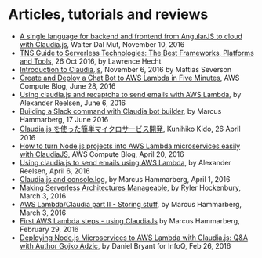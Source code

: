 # Articles, tutorials and reviews 

* [A single language for backend and frontend from AngularJS to cloud with Claudia.js](http://www.slideshare.net/wdalmut/a-single-language-for-backend-and-frontend-from-angularjs-to-cloud-with-claudiajs), Walter Dal Mut, November 10, 2016
* [TNS Guide to Serverless Technologies: The Best Frameworks, Platforms and Tools](http://thenewstack.io/tns-guide-serverless-technologies-best-frameworks-platforms-tools/), 26 Oct 2016, by Lawrence Hecht
* [Introduction to Claudia.js](https://blog.jayway.com/2016/11/06/introduction-to-claudia-js/), November 6, 2016 by Mattias Severson
* [Create and Deploy a Chat Bot to AWS Lambda in Five Minutes](https://aws.amazon.com/blogs/compute/create-and-deploy-a-chat-bot-to-aws-lambda-in-five-minutes/), AWS Compute Blog, June 28, 2016
* [Using claudia.js and recaptcha to send emails with AWS Lambda](https://spinscale.de/posts/2016-06-16-using-claudia-js-and-recaptcha-to-send-emails-with-aws-lambda.html), by Alexander Reelsen, June 6, 2016
* [Building a Slack command with Claudia bot builder](http://www.marcusoft.net/2016/06/claudia-bot-builder.html),  by Marcus Hammarberg, 17 June 2016
* [Claudia.js を使った簡単マイクロサービス開発](http://dev.classmethod.jp/etc/microservices-with-claudiajs/), Kunihiko Kido, 26 April 2016
* [How to turn Node.js projects into AWS Lambda microservices easily with ClaudiaJS](https://aws.amazon.com/blogs/compute/how-to-turn-node-js-projects-into-aws-lambda-microservices-easily-with-claudiajs/), AWS Compute Blog, April 20, 2016
* [Using claudia.js to send emails using AWS Lambda](https://spinscale.de/posts/2016-04-06-using-claudia-js-to-send-emails-using-aws-lambda.html), by Alexander Reelsen, April 6, 2016
* [Claudia.js and console.log](http://www.marcusoft.net/2016/04/claudiajs-and-consolelog.html), by Marcus Hammarberg, April 1, 2016
* [Making Serverless Architectures Manageable](http://www.rylerhockenbury.com/blog/making-serverless-architectures-manageable), by Ryler Hockenbury, March 3, 2016
* [AWS Lambda/Claudia part II - Storing stuff](http://www.marcusoft.net/2016/03/aws-lambda-part-ii-storing-stuff.html), by Marcus Hammarberg, March 3, 2016
* [First AWS Lambda steps - using ClaudiaJs](http://www.marcusoft.net/2016/02/first-aws-lamda-steps.html) by Marcus Hammarberg, February 29, 2016
* [Deploying Node.js Microservices to AWS Lambda with Claudia.js: Q&A with Author Gojko Adzic](http://www.infoq.com/news/2016/02/microservices-lambda-claudiajs), by Daniel Bryant for InfoQ, Feb 26, 2016
